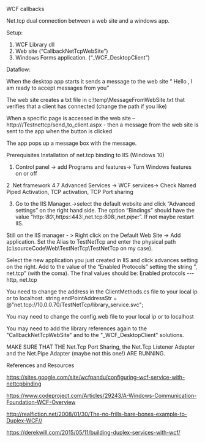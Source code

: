 
WCF callbacks

Net.tcp dual connection between a web site and a windows app.

Setup:
1. WCF Library dll
2. Web site   (“CallbackNetTcpWebSite”)
3. Windows Forms application. (“_WCF_DesktopClient”)


Dataflow:

When the desktop app starts it sends a message to the web site “ Hello , I am ready to accept messages from you”  
 
The web site creates a txt file in c:\temp\MessageFromWebSite.txt that verifies that a client has connected (change the path if you like)

When a specific page is accessed in the web site –
http://<your local IP>/Testnettcp/send_to_client.aspx -  then a message from the web site is sent to the app when the button is clicked

The app pops  up a message box with the message.

Prerequisites
Installation of net.tcp binding to IIS (Windows 10)

1. Control panel → add Programs and features→ Turn Windows features on or off

2 .Net framework 4.7 Advanced Services → WCF services→ Check Named Piped Activation, TCP activation, TCP Port sharing

3. Go to the IIS Manager.→select the default website and click “Advanced settings” on the right hand side.
The option “Bindings” should have the value “http:*:80:,https:*:443:,net.tcp:808:*,net.pipe:*”. If not maybe restart IIS.

Still on the IIS manager - > Right click on the Default Web Site → Add application. Set the Alias to TestNetTcp and enter the physical path (c:\sourceCode\Web\TestNetTcp\TestNetTcp   on my case).

Select the new application you just created in IIS and click advances setting on the right. Add to the value of the “Enabled Protocols” setting the string ”, net.tcp” (with the coma). The final values should  be:
Enabled protocols   --- http, net.tcp

You need to change the address in the ClientMethods.cs file to your local ip or to localhost.
    string endPointAddressStr = @"net.tcp://10.0.0.70/TestNetTcp/library_service.svc";

You may need to change the config.web file to your local ip or to localhost 
<add baseAddress="net.tcp:/localhost/implementclass" />  

You may need to add the library references again to the "CallbackNetTcpWebSite" and to the "_WCF_DesktopClient" solutions.

MAKE SURE THAT THE Net.Tcp Port Sharing, the Net.Tcp Listener Adapter and the Net.Pipe Adapter (maybe not this one!) ARE RUNNING.



References and Resources

https://sites.google.com/site/wcfpandu/configuring-wcf-service-with-nettcpbinding

https://www.codeproject.com/Articles/29243/A-Windows-Communication-Foundation-WCF-Overview


http://realfiction.net/2008/01/30/The-no-frills-bare-bones-example-to-Duplex-WCF//

https://derekwill.com/2015/05/11/building-duplex-services-with-wcf/





